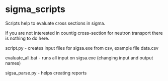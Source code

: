 # sigma_scripts
Scripts help to evaluate cross sections in sigma.

If you are not interested in countig cross-section for neutron transport there is nothing to do here.


script.py - creates input files for sigsa.exe from csv, example file data.csv

evaluate_all.bat - runs all input on sigsa.exe (changing input and output names)

sigsa_parse.py - helps creating reports
